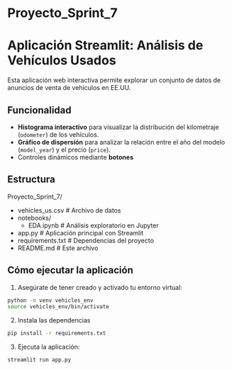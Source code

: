 # Proyecto_Sprint_7
# Aplicación Streamlit: Análisis de Vehículos Usados

Esta aplicación web interactiva permite explorar un conjunto de datos de anuncios de venta de vehículos en EE.UU.

## Funcionalidad

- **Histograma interactivo** para visualizar la distribución del kilometraje (`odometer`) de los vehículos.
- **Gráfico de dispersión** para analizar la relación entre el año del modelo (`model_year`) y el precio (`price`).
- Controles dinámicos mediante **botones** 

## Estructura

Proyecto_Sprint_7/
- vehicles_us.csv # Archivo de datos
- notebooks/
    - EDA.ipynb # Análisis exploratorio en Jupyter
- app.py # Aplicación principal con Streamlit
- requirements.txt # Dependencias del proyecto
- README.md # Este archivo

## Cómo ejecutar la aplicación

1. Asegúrate de tener creado y activado tu entorno virtual:
```bash
python -m venv vehicles_env
source vehicles_env/bin/activate 
```

2. Instala las dependencias
```bash
pip install -r requirements.txt
```

3. Ejecuta la aplicación:
```bash
streamlit run app.py
```

